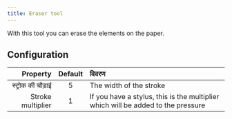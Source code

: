 ```yaml
---
title: Eraser tool
---
```


With this tool you can erase the elements on the paper.

## Configuration

|          Property | Default | विवरण                                                                            |
| ----------------: | :-----: | :------------------------------------------------------------------------------- |
| स्ट्रोक की चौड़ाई |    5    | The width of the stroke                                                          |
| Stroke multiplier |    1    | If you have a stylus, this is the multiplier which will be added to the pressure |
